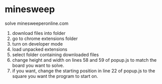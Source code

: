# minesweep
solve minesweeperonline.com

1. download files into folder
2. go to chrome extensions folder
3. turn on developer mode
4. load unpacked extensions
5. select folder containing downloaded files
6. change height and width on lines 58 and 59 of popup.js to match the board you want to solve.
7. if you want, change the starting position in line 22 of popup.js to the square you want the program to start on.

